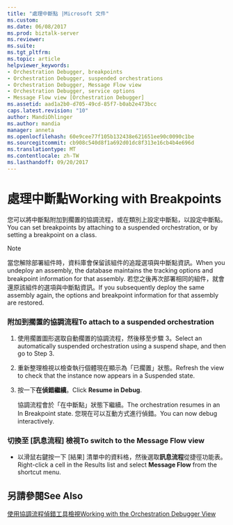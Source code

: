 ```yaml
---
title: "處理中斷點 |Microsoft 文件"
ms.custom: 
ms.date: 06/08/2017
ms.prod: biztalk-server
ms.reviewer: 
ms.suite: 
ms.tgt_pltfrm: 
ms.topic: article
helpviewer_keywords:
- Orchestration Debugger, breakpoints
- Orchestration Debugger, suspended orchestrations
- Orchestration Debugger, Message Flow view
- Orchestration Debugger, service options
- Message Flow view [Orchestration Debugger]
ms.assetid: aad1a2b0-d705-49cd-85f7-b0ab2e473bcc
caps.latest.revision: "10"
author: MandiOhlinger
ms.author: mandia
manager: anneta
ms.openlocfilehash: 60e9cee77f105b132438e621651ee90c0090c1be
ms.sourcegitcommit: cb908c540d8f1a692d01dc8f313e16cb4b4e696d
ms.translationtype: MT
ms.contentlocale: zh-TW
ms.lasthandoff: 09/20/2017
---
```

# <a name="working-with-breakpoints"></a><span data-ttu-id="6ee04-102">處理中斷點</span><span class="sxs-lookup"><span data-stu-id="6ee04-102">Working with Breakpoints</span></span>
<span data-ttu-id="6ee04-103">您可以將中斷點附加到擱置的協調流程，或在類別上設定中斷點，以設定中斷點。</span><span class="sxs-lookup"><span data-stu-id="6ee04-103">You can set breakpoints by attaching to a suspended orchestration, or by setting a breakpoint on a class.</span></span>  
  
> [!NOTE]
>  <span data-ttu-id="6ee04-104">當您解除部署組件時，資料庫會保留該組件的追蹤選項與中斷點資訊。</span><span class="sxs-lookup"><span data-stu-id="6ee04-104">When you undeploy an assembly, the database maintains the tracking options and breakpoint information for that assembly.</span></span> <span data-ttu-id="6ee04-105">若您之後再次部署相同的組件，就會還原該組件的選項與中斷點資訊。</span><span class="sxs-lookup"><span data-stu-id="6ee04-105">If you subsequently deploy the same assembly again, the options and breakpoint information for that assembly are restored.</span></span>  
  
### <a name="to-attach-to-a-suspended-orchestration"></a><span data-ttu-id="6ee04-106">附加到擱置的協調流程</span><span class="sxs-lookup"><span data-stu-id="6ee04-106">To attach to a suspended orchestration</span></span>  
  
1.  <span data-ttu-id="6ee04-107">使用擱置圖形選取自動擱置的協調流程，然後移至步驟 3。</span><span class="sxs-lookup"><span data-stu-id="6ee04-107">Select an automatically suspended orchestration using a suspend shape, and then go to Step 3.</span></span>  
  
2.  <span data-ttu-id="6ee04-108">重新整理檢視以檢查執行個體現在顯示為「已擱置」狀態。</span><span class="sxs-lookup"><span data-stu-id="6ee04-108">Refresh the view to check that the instance now appears in a Suspended state.</span></span>  
  
3.  <span data-ttu-id="6ee04-109">按一下**在偵錯繼續**。</span><span class="sxs-lookup"><span data-stu-id="6ee04-109">Click **Resume in Debug**.</span></span>  
  
     <span data-ttu-id="6ee04-110">協調流程會於「在中斷點」狀態下繼續。</span><span class="sxs-lookup"><span data-stu-id="6ee04-110">The orchestration resumes in an In Breakpoint state.</span></span> <span data-ttu-id="6ee04-111">您現在可以互動方式進行偵錯。</span><span class="sxs-lookup"><span data-stu-id="6ee04-111">You can now debug interactively.</span></span>  
  
### <a name="to-switch-to-the-message-flow-view"></a><span data-ttu-id="6ee04-112">切換至 [訊息流程] 檢視</span><span class="sxs-lookup"><span data-stu-id="6ee04-112">To switch to the Message Flow view</span></span>  
  
-   <span data-ttu-id="6ee04-113">以滑鼠右鍵按一下 [結果] 清單中的資料格，然後選取**訊息流程**從捷徑功能表。</span><span class="sxs-lookup"><span data-stu-id="6ee04-113">Right-click a cell in the Results list and select **Message Flow** from the shortcut menu.</span></span>  
  
## <a name="see-also"></a><span data-ttu-id="6ee04-114">另請參閱</span><span class="sxs-lookup"><span data-stu-id="6ee04-114">See Also</span></span>  
 [<span data-ttu-id="6ee04-115">使用協調流程偵錯工具檢視</span><span class="sxs-lookup"><span data-stu-id="6ee04-115">Working with the Orchestration Debugger View</span></span>](../core/working-with-the-orchestration-debugger-view.md)